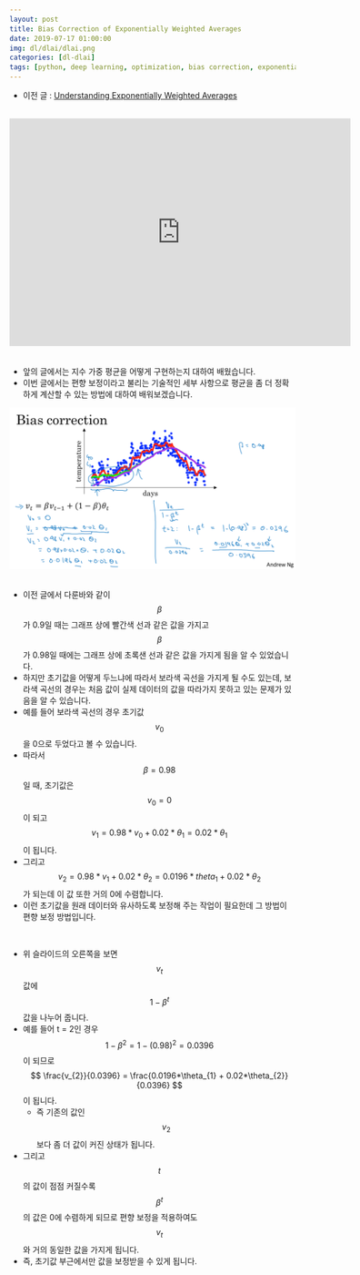 ```yaml
---
layout: post
title: Bias Correction of Exponentially Weighted Averages
date: 2019-07-17 01:00:00
img: dl/dlai/dlai.png
categories: [dl-dlai] 
tags: [python, deep learning, optimization, bias correction, exponentially weighted averages] # add tag
---
```


- 이전 글 : [Understanding Exponentially Weighted Averages](https://gaussian37.github.io/dl-dlai-understanding_exponentially_weighted_averages/)

<br>
<div style="text-align: center;">
    <iframe src="https://www.youtube.com/embed/lWzo8CajF5s" frameborder="0" allowfullscreen="true" width="600px" height="400px"> </iframe>
</div>
<br>

- 앞의 글에서는 지수 가중 평균을 어떻게 구현하는지 대하여 배웠습니다.
- 이번 글에서는 편향 보정이라고 불리는 기술적인 세부 사항으로 평균을 좀 더 정확하게 계산할 수 있는 방법에 대하여 배워보겠습니다.

<center><img src="../assets/img/dl/dlai/bias_correction_exponentially_weighed_averages/1.png" alt="Drawing" style="width: 800px;"/></center>

<br>

- 이전 글에서 다룬바와 같이 $$ \beta $$가 0.9일 때는 그래프 상에 빨간색 선과 같은 값을 가지고 $$ \beta $$가 0.98일 때에는 그래프 상에 초록샌 선과 같은 값을 가지게 됨을 알 수 있었습니다.
- 하지만 초기값을 어떻게 두느냐에 따라서 보라색 곡선을 가지게 될 수도 있는데, 보라색 곡선의 경우는 처음 값이 실제 데이터의 값을 따라가지 못하고 있는 문제가 있음을 알 수 있습니다.
- 예를 들어 보라색 곡선의 경우 초기값 $$ v_{0} $$을 0으로 두었다고 볼 수 있습니다.
- 따라서 $$ \beta = 0.98 $$일 때, 초기값은 $$ v_{0} = 0 $$이 되고 $$ v_{1} = 0.98 * v_{0} + 0.02 * \theta_{1}  = 0.02 * \theta_{1} $$이 됩니다.
- 그리고  $$ v_{2} = 0.98 * v_{1} + 0.02 * \theta_{2} = 0.0196 * theta_{1} + 0.02 * \theta_{2} $$가 되는데 이 값 또한 거의 0에 수렴합니다.
- 이런 초기값을 원래 데이터와 유사하도록 보정해 주는 작업이 필요한데 그 방법이 편향 보정 방법입니다.

<br>

- 위 슬라이드의 오른쪽을 보면 $$ v_{t} $$ 값에 $$ 1 - \beta^{t} $$ 값을 나누어 줍니다.
- 예를 들어 t = 2인 경우 $$ 1 - \beta^{2} = 1 - (0.98)^{2} = 0.0396 $$이 되므로 $$ \frac{v_{2}}{0.0396} = \frac{0.0196*\theta_{1} + 0.02*\theta_{2}}{0.0396} $$이 됩니다.
    - 즉 기존의 값인 $$ v_{2} $$ 보다 좀 더 값이 커진 상태가 됩니다.
- 그리고 $$ t $$의 값이 점점 커질수록 $$ \beta^{t} $$의 값은 0에 수렴하게 되므로 편향 보정을 적용하여도 $$ v_{t} $$ 와 거의 동일한 값을 가지게 됩니다.
- 즉, 초기값 부근에서만 값을 보정받을 수 있게 됩니다. 